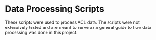 # Data Processing Scripts #

These scripts were used to process ACL data. The scripts were not extensively tested and are meant to serve as a general guide to how data processing was done in this project.